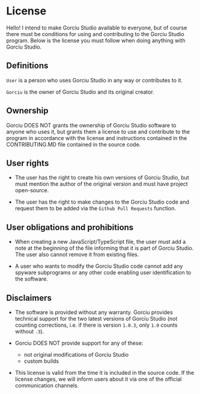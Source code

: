 # License

Hello! I intend to make Gorciu Studio available to everyone, but of course there must be conditions for using and contributing to the Gorciu Studio program. Below is the license you must follow when doing anything with Gorciu Studio.

## Definitions

`User` is a person who uses Gorciu Studio in any way or contributes to it.

`Gorciu` is the owner of Gorciu Studio and its original creator.

## Ownership

Gorciu DOES NOT grants the ownership of Gorciu Studio software to anyone who uses it, but grants them a license to use and contribute to the program in accordance with the license and instructions contained in the CONTRIBUTING.MD file contained in the source code.

## User rights

- The user has the right to create his own versions of Gorciu Studio, but must mention the author of the original version and must have project open-source.

- The user has the right to make changes to the Gorciu Studio code and request them to be added via the `Github Pull Requests` function.

## User obligations and prohibitions

- When creating a new JavaScript/TypeScript file, the user must add a note at the beginning of the file informing that it is part of Gorciu Studio. The user also cannot remove it from existing files.

- A user who wants to modify the Gorciu Studio code cannot add any spyware subprograms or any other code enabling user identification to the software.

## Disclaimers

- The software is provided without any warranty. Gorciu provides technical support for the two latest versions of Gorciu Studio (not counting corrections, i.e. if there is version `1.0.3`, only `1.0` counts without `.3`).

- Gorciu DOES NOT provide support for any of these:
  - not original modifications of Gorciu Studio
  - custom builds

- This license is valid from the time it is included in the source code. If the license changes, we will inform users about it via one of the official communication channels.
